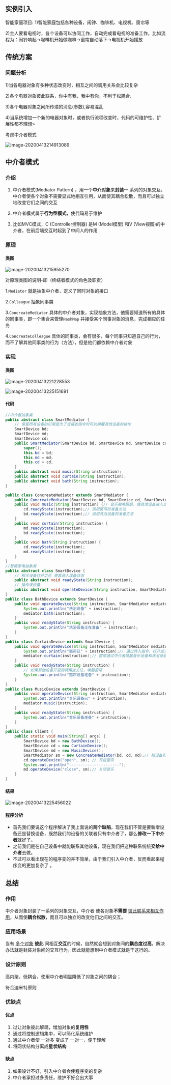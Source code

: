 ## 实例引入

智能家庭项目:
1)智能家庭包括各种设备，闹钟、咖啡机、电视机、窗帘等

2)主人要看电视时，各个设备可以协同工作，自动完成看电视的准备工作，比如流程为：闹铃响起->咖啡机开始做咖啡->窗帘自动落下->电视机开始播放

## 传统方案

### 问题分析

1)当各电器对象有多种状态改变时，相互之间的调用关系会比较复杂

2)各个电器对象彼此联系，你中有我，我中有你，不利于松耦合.

3)各个电器对象之间所传递的消息(参数),容易混乱

4)当系统增加一个新的电器对象时，或者执行流程改变时，代码的可维护性、扩展性都不理想>

考虑中介者模式

![image-20200413214913089](18.中介者模式.assets\image-20200413214913089.png)



## 中介者模式

### 介绍

1) 中介者模式(Mediator Pattern) ，用一个**中介对象**来**封装**一 系列的对象交互。中介者使各个对象不需要显式地相互引用，从而使其耦合松散，而且可以独立地改变它们之间的交互

2) 中介者模式属于**行为型模式**，使代码易于维护

3) 比如MVC模式，C (Controller控制器) 是M (Model模型) 和V (View视图)的中介者，在前后端交互时起到了中间人的作用

### 原理

#### 类图

![image-20200413215955270](18.中介者模式.assets\image-20200413215955270.png)





对原理类图的说明-即（终结者模式的角色及职责）

1.`Mediator` 就是抽象中介者，定义了同时对象的接口

2.`Colleague` 抽象同事类

3.`ConcreateMediator` 具体的中介者对象，实现抽象方法，他需要知道所有的具体的同事类，即一个集合来管理`HashMap` 并接受某个同事对象的消息，完成相应的任务

4.`ConcreateColleague` 具体的同事类，会有很多，每个同事只知道自己的行为，而不了解其他同事类的行为（方法），但是他们都依赖中介者对象



### 实现

#### 类图

![image-20200413221228553](18.中介者模式.assets\image-20200413221228553.png)



![image-20200413225151691](18.中介者模式.assets\image-20200413225151691.png)



#### 代码

```java
//中介者抽象类
public abstract class SmartMediator {
    // 保留所有设备的引用是为了当接收指令时可以唤醒其他设备的操作
    SmartDevice bd;
    SmartDevice md;
    SmartDevice cd;
    public SmartMediator(SmartDevice bd, SmartDevice md, SmartDevice cd) {
        super();
        this.bd = bd;
        this.md = md;
        this.cd = cd;
    }
    public abstract void music(String instruction);
    public abstract void curtain(String instruction);
    public abstract void bath(String instruction);
}

public class ConcreateMediator extends SmartMediator {
    public ConcreateMediator(SmartDevice bd, SmartDevice cd, SmartDevice md) {}
    public void music(String instruction) {// 音乐被唤醒后，使其他设备进入准备状态
        cd.readyState(instruction);// 调用窗帘的准备方法
        bd.readyState(instruction);// 调用洗浴设备的准备方法
    }
    public void curtain(String instruction) {
        md.readyState(instruction);
        bd.readyState(instruction);
    }
    public void bath(String instruction) {
        cd.readyState(instruction);
        md.readyState(instruction);
    }
}
//智能家电抽象类
public abstract class SmartDevice {
    // 相关设备打开之后 使其进入准备状态
    public abstract void readyState(String instruction);
    // 操作该设备
    public abstract void operateDevice(String instruction, SmartMediator mediator);
}
public class BathDevice extends SmartDevice {
    public void operateDevice(String instruction, SmartMediator mediator) {
        System.out.println("洗浴设备" + instruction);
        mediator.bath(instruction);
    }
    public void readyState(String instruction) {
        System.out.println("洗浴设备正在准备" + instruction);
    }
}
public class CurtainDevice extends SmartDevice {
    public void operateDevice(String instruction, SmartMediator mediator) {
        System.out.println("窗帘已" + instruction);// 通过传入指令，打开或关闭窗帘
        mediator.curtain(instruction);// 窗帘通过中介者唤醒音乐设备和洗浴设备
    }
    public void readyState(String instruction) {
        // 如果其他设备开启则调用此方法，唤醒窗帘
        System.out.println("窗帘设备准备" + instruction);
    }
}
public class MusicDevice extends SmartDevice {
    public void operateDevice(String instruction, SmartMediator mediator) {
        System.out.println("音乐设备已" + instruction);
        mediator.music(instruction);
    }
    public void readyState(String instruction) {
        System.out.println("音乐设备准备" + instruction);
    }
}
public class Client {
    public static void main(String[] args) {
        SmartDevice bd = new BathDevice();
        SmartDevice cd = new CurtainDevice();
        SmartDevice md = new MusicDevice();
        SmartMediator sm = new ConcreateMediator(bd, cd, md);// 把设备引用都保存在调停者中
        cd.operateDevice("open", sm); // 开启窗帘
        System.out.println("----------------------");
        md.operateDevice("close", sm);// 关闭音乐
    }
}

```

#### 结果

![image-20200413225456022](18.中介者模式.assets\image-20200413225456022.png)



#### 程序分析

* 首先我们要说这个程序解决了我上面说的**两个缺陷**，现在我们不管是要新增设备还是替换设备，既然我们的设备的关联者只有中介者了，那么**修改一下中介者**就好了。
* 之前我们是在自己设备中就能联系其他设备，现在我们把这种联系统统**交给中介者**去做。
* 不过可以看出现在的程序变的并不简单，由于我们引入中介者，反而看起来程序变的更加复杂了 。



## 总结

### 作用

中介者对象封装了一系列的对象交互，中介者 使各对象**不需要** <u>彼此联系来相互作用</u>，从而使**耦合松散**，而且可以独立的改变他们之间的交互。

### 应用场景

当有 <u>多个对象</u> **彼此** 间相互**交互**的时候，自然就会想到对象间的**耦合度过高**，解决办法就是封装对象间的交互行为，因此就能想到中介者模式就是干这行的。

### 设计原则

高内聚，低耦合，使用中介者明显降低了对象之间的耦合；

符合迪米特原则

### 优缺点

#### 优点

1. 过让对象彼此解耦，增加对象的**复用性**
2. 通过将控制逻辑集中，可以简化系统维护
3. 通过中介者使 一对多 变成了 一对一，便于理解
4. 将网状结构分离成**星状结构**

#### 缺点

1. 如果设计不好，引入中介者会使程序变的复杂
2. 中介者承担过多责任，维护不好会出大事































































































